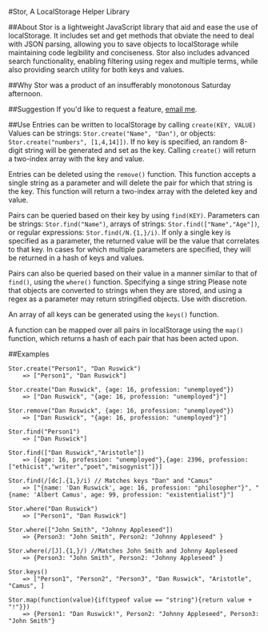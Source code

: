 #Stor, A LocalStorage Helper Library

##About
Stor is a lightweight JavaScript library that aid and ease the use of localStorage. It includes set and get methods that obviate the need to deal with JSON parsing, allowing you to save objects to localStorage while maintaining code legibility and conciseness. Stor also includes advanced search functionality, enabling filtering using regex and multiple terms, while also providing search utility for both keys and values.

##Why
Stor was a product of an insufferably monotonous Saturday afternoon.

##Suggestion
If you'd like to request a feature, [email me](mailto:orzogen@gmail.com).

##Use
Entries can be written to localStorage by calling ```create(KEY, VALUE)``` Values can be strings: ```Stor.create("Name", "Dan")```, or objects: ```Stor.create("numbers", [1,4,14]])```. If no key is specified, an random 8-digit string will be generated and set as the key. Calling ```create()``` will return a two-index array with the key and value.

Entries can be deleted using the ```remove()``` function. This function accepts a single string as a parameter and will delete the pair for which that string is the key. This function will return a two-index array with the deleted key and value.

Pairs can be queried based on their key by using ```find(KEY)```. Parameters can be strings: ```Stor.find("Name")```, arrays of strings: ```Stor.find(["Name","Age"])```, or regular expressions: ```Stor.find(/N.{1,}/i)```. If only a single key is specified as a parameter, the returned value will be the value that correlates to that key. In cases for which multiple parameters are specified, they will be returned in a hash of keys and values. 

Pairs can also be queried based on their value in a manner similar to that of ```find()```, using the ```where()``` function. Specifying a singe string Please note that objects are converted to strings when they are stored, and using a regex as a parameter may return stringified objects. Use with discretion.

An array of all keys can be generated using the ```keys()``` function.

A function can be mapped over all pairs in localStorage using the ```map()``` function, which returns a hash of each pair that has been acted upon.

##Examples
```
Stor.create("Person1", "Dan Ruswick")  
	=> ["Person1", "Dan Ruswick"]

Stor.create("Dan Ruswick", {age: 16, profession: "unemployed"})
	=> ["Dan Ruswick", "{age: 16, profession: "unemployed"}"]
	
Stor.remove("Dan Ruswick", {age: 16, profession: "unemployed"})
	=> ["Dan Ruswick", "{age: 16, profession: "unemployed"}"]

Stor.find("Person1")
	=> ["Dan Ruswick"]

Stor.find(["Dan Ruswick","Aristotle"])
	=> [{age: 16, profession: "unemployed"},{age: 2396, profession: ["ethicist","writer","poet","misogynist"]}]
	
Stor.find(/[dc].{1,}/i) // Matches keys "Dan" and "Camus"
	=> ["{name: 'Dan Ruswick', age: 16, profession: "philosopher"}", "{name: 'Albert Camus', age: 99, profession: "existentialist"}"]

Stor.where("Dan Ruswick")
	=> ["Person1", "Dan Ruswick"]

Stor.where(["John Smith", "Johnny Appleseed"])
	=> {Person3: "John Smith", Person2: "Johnny Appleseed" }

Stor.where(/[J].{1,}/) //Matches John Smith and Johnny Appleseed
	=> {Person3: "John Smith", Person2: "Johnny Appleseed" }
	
Stor.keys()
	=> ["Person1", "Person2", "Person3", "Dan Ruswick", "Aristotle", "Camus", ]

Stor.map(function(value){if(typeof value == "string"){return value + "!"}})
	=> {Person1: "Dan Ruswick!", Person2: "Johnny Appleseed", Person3: "John Smith"}




```
